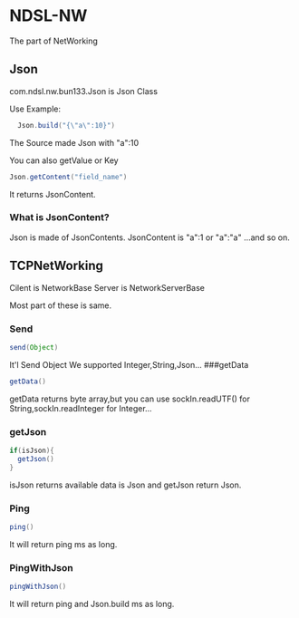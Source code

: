 # NDSL-NW
The part of NetWorking

## Json
com.ndsl.nw.bun133.Json is Json Class

Use Example:

```Java
  Json.build("{\"a\":10}")
```
The Source made Json with "a":10

You can also getValue or Key

```Java
Json.getContent("field_name")
```
It returns JsonContent.

### What is JsonContent?
Json is made of JsonContents.
JsonContent is "a":1 or "a":"a" ...and so on.

## TCPNetWorking
Cilent is NetworkBase
Server is NetworkServerBase

Most part of these is same.

### Send
```Java
send(Object)
```
It'l Send Object
We supported Integer,String,Json...
###getData
```Java
getData()
```
getData returns byte array,but you can use sockIn.readUTF() for String,sockIn.readInteger for Integer...

### getJson
```Java
if(isJson){
  getJson()
}
```
isJson returns available data is Json
and getJson return Json.

### Ping
```Java
ping()
```
It will return ping ms as long.

### PingWithJson
```Java
pingWithJson()
```
It will return ping and Json.build ms as long.
